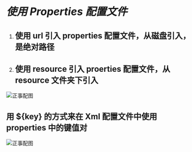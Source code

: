 # ***使用 Properties 配置文件***

1. ## 使用 url 引入 properties 配置文件，从磁盘引入，是绝对路径

2. ## 使用 resource 引入 proerties 配置文件，从 resource 文件夹下引入

![正事配图](https://github.com/NoMoreThanAWord/SpringFamilyBucket/raw/master/Resource/IMG/070.jpg)



## **用 ${key} 的方式来在 Xml 配置文件中使用 properties 中的键值对**

![正事配图](https://github.com/NoMoreThanAWord/SpringFamilyBucket/raw/master/Resource/IMG/071.jpg)